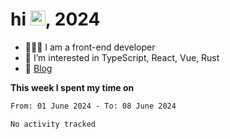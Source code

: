 <h1> hi <img src="https://raw.githubusercontent.com/blackcater/blackcater/main/images/Hi.gif" height="24" />, 2024 </h1>

- 🧑🏻‍💻 I am a front-end developer
- 👀 I’m interested in TypeScript, React, Vue, Rust
- 📝 [Blog](https://note.yixiaojiu.top)

**This week I spent my time on** 

<!--START_SECTION:waka-->

```txt
From: 01 June 2024 - To: 08 June 2024

No activity tracked
```

<!--END_SECTION:waka-->
